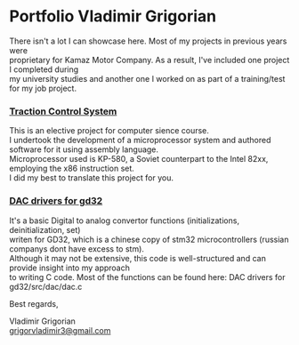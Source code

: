 # Portfolio Vladimir Grigorian

There isn't a lot I can showcase here. Most of my projects in previous years were  
proprietary for Kamaz Motor Company. As a result, I've included one project I completed during  
my university studies and another one I worked on as part of a training/test for my job project.

### [Traction Control System](https://github.com/grigorvladimir/Portfolio/blob/main/Traction%20control%20system.pdf)  
This is an elective project for computer sience course.   
I undertook the development of a microprocessor system and authored software for it using assembly language.  
Microprocessor used is KP-580, a Soviet counterpart to the Intel 82xx, employing the x86 instruction set.  
I did my best to translate this project for you.

### [DAC drivers for gd32](https://github.com/grigorvladimir/Portfolio/tree/main/DAC%20drivers%20for%20gd32)  
It's a basic Digital to analog convertor functions (initializations, deinitialization, set)  
writen for GD32, which is a chinese copy of stm32 microcontrollers (russian companys dont have excess to stm).  
Although it may not be extensive, this code is well-structured and can provide insight into my approach  
to writing C code. Most of the functions can be found here: DAC drivers for gd32/src/dac/dac.c

Best regards,

Vladimir Grigorian  
grigorvladimir3@gmail.com


